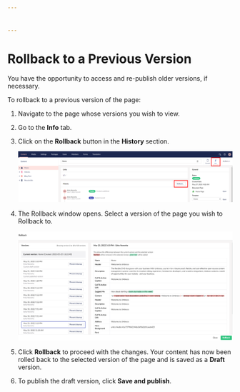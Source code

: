 ```yaml
---


---
```


# Rollback to a Previous Version

You have the opportunity to access and re-publish older versions, if necessary.

To rollback to a previous version of the page:

1. Navigate to the page whose versions you wish to view.
2. Go to the **Info** tab.
3.  Click on the **Rollback** button in the **History** section.

    ![Rollback](../../../../../11/umbraco-cms/tutorials/editors-manual/version-management/images/Rollback-v9.png)
4.  The Rollback window opens. Select a version of the page you wish to Rollback to.

    ![Confirm Rollback](../../../../../11/umbraco-cms/tutorials/editors-manual/version-management/images/Rollback-changes-v10.png)
5. Click **Rollback** to proceed with the changes. Your content has now been rolled back to the selected version of the page and is saved as a **Draft** version.
6. To publish the draft version, click **Save and publish**.
